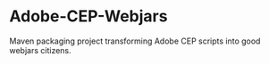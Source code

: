 Adobe-CEP-Webjars
=================

Maven packaging project transforming Adobe CEP scripts into good webjars citizens.
